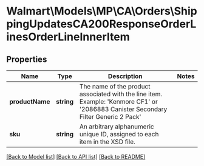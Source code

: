 # Walmart\Models\MP\CA\Orders\ShippingUpdatesCA200ResponseOrderLinesOrderLineInnerItem

## Properties

Name | Type | Description | Notes
------------ | ------------- | ------------- | -------------
**productName** | **string** | The name of the product associated with the line item. Example: 'Kenmore CF1' or '2086883 Canister Secondary Filter Generic 2 Pack' |
**sku** | **string** | An arbitrary alphanumeric unique ID, assigned to each item in the XSD file. |


[[Back to Model list]](./) [[Back to API list]](../../../../../README.md#supported-apis) [[Back to README]](../../../../../README.md)
